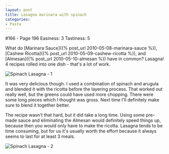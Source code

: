 ```yaml
---
layout: post
title: Lasagna marinara with spinach
categories:
- Pasta
---
```


#166 - Page 196
Easiness: 3
Tastiness: 5

What do [Marinara Sauce]({% post_url 2010-05-08-marinara-sauce %}), [Cashew Ricotta]({% post_url 2010-05-09-cashew-ricotta %}), and [Almesan]({% post_url 2010-05-10-almesan %}) have in common? Lasagna! 4 recipes rolled into one dish - that's a lot of work.

![Spinach Lasagna - 1](https://lh6.googleusercontent.com/-7TYc5VYe7E8/TqMfZIlOR4I/AAAAAAAAj-0/PG4-55TScK8/s640/IMG_1221.jpg)

It was very delicious though. I used a combination of spinach and arugula and blended it with the ricotta before the layering process. That worked out really well, but the greens could have used more chopping. There were some long pieces which I thought was gross. Next time I'll definitely make sure to blend it together better.

The recipe wasn't that hard, but it did take a long time. Using some pre-made sauce and eliminating the Almesan would definitely speed things up, because then you would only have to make the ricotta. Lasagna tends to be time consuming, but for us it's usually worth the effort because it always seems to last for at least 3 meals.

![Spinach Lasagna - 2](https://lh6.googleusercontent.com/-ZEFaqASOPsc/TqMfcv3sBUI/AAAAAAAAj_A/X5A9GkRXkhw/s640/IMG_1225.jpg)
